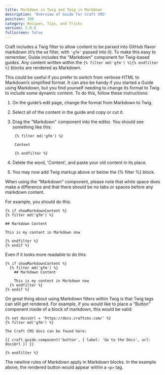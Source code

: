 ```yaml
---
title: Markdown in Twig and Twig in Markdown
description: 'Overview of Guide for Craft CMS'
position: 300
category: Recipes, Tips, and Tricks
version: 3.0.0
fullscreen: false
---
```


Craft includes a Twig filter to allow content to be parsed into GitHub flavor markdown (it’s the `md` filter, with `'gfm'` passed into it). To make this easy to remember, Guide includes the "Markdown" component for Twig-based guides. Any content written within the `{% filter md('gfm') %}{% endfilter %}` blocks are rendered as Markdown.

This could be useful if you prefer to switch from verbose HTML to Markdown’s simplified format. It can also be handy if you started a Guide using Markdown, but you find yourself needing to change its format to Twig to include some dynamic content. To do this, follow these instructions:

1. On the guide’s edit page, change the format from Markdown to Twig.
1. Select all of the content in the guide and copy or cut it.
1. Drag the "Markdown" component into the editor. You should see something like this:

   ```twig
    {% filter md('gfm') %}
    
    Content
    
    {% endfilter %}
   ```

1. Delete the word, 'Content', and paste your old content in its place.
1. You may now add Twig markup above or below the {% filter %} block.

When using the "Markdown" component, please note that white space does make a difference and that there should be no tabs or spaces before any markdown content.

For example, you should do this:

```twig
{% if showMarkdownContent %}
{% filter md('gfm') %}

## Markdown Content

This is my content in Markdown now

{% endfilter %}
{% endif %}
```

Even if it looks more readable to do this:

```twig
{% if showMarkdownContent %}
  {% filter md('gfm') %}
    ## Markdown Content
    
    This is my content in Markdown now
  {% endfilter %}
{% endif %}
```

On great thing about using Markdown filters within Twig is that Twig tags can still get rendered. For example, if you would like to place a "Button" component inside of a block of markdown, this would be valid:

```twig
{% set docsUrl = 'https://docs.craftcms.com/' %}
{% filter md('gfm') %}

The Craft CMS docs can be found here:

{{ craft.guide.component('button', { label: 'Go to the Docs', url: docsUrl }) }}

{% endfilter %}
```

<alert>

The newline rules of Markdown apply in Markdown blocks. In the example above, the rendered button would appear within a `<p>` tag.

</alert>